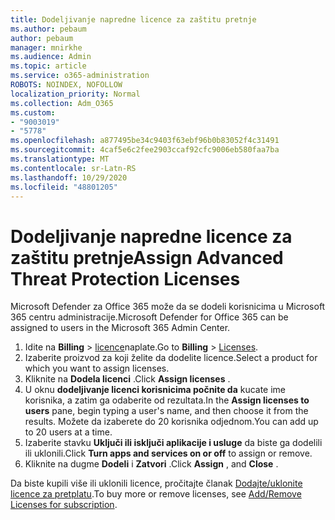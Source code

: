```yaml
---
title: Dodeljivanje napredne licence za zaštitu pretnje
ms.author: pebaum
author: pebaum
manager: mnirkhe
ms.audience: Admin
ms.topic: article
ms.service: o365-administration
ROBOTS: NOINDEX, NOFOLLOW
localization_priority: Normal
ms.collection: Adm_O365
ms.custom:
- "9003019"
- "5778"
ms.openlocfilehash: a877495be34c9403f63ebf96b0b83052f4c31491
ms.sourcegitcommit: 4caf5e6c2fee2903ccaf92cfc9006eb580faa7ba
ms.translationtype: MT
ms.contentlocale: sr-Latn-RS
ms.lasthandoff: 10/29/2020
ms.locfileid: "48801205"
---
```

# <a name="assign-advanced-threat-protection-licenses"></a><span data-ttu-id="48396-102">Dodeljivanje napredne licence za zaštitu pretnje</span><span class="sxs-lookup"><span data-stu-id="48396-102">Assign Advanced Threat Protection Licenses</span></span>

<span data-ttu-id="48396-103">Microsoft Defender za Office 365 može da se dodeli korisnicima u Microsoft 365 centru administracije.</span><span class="sxs-lookup"><span data-stu-id="48396-103">Microsoft Defender for Office 365 can be assigned to users in the Microsoft 365 Admin Center.</span></span>

1. <span data-ttu-id="48396-104">Idite na **Billing**  >  [licence](https://go.microsoft.com/fwlink/p/?linkid=842264)naplate.</span><span class="sxs-lookup"><span data-stu-id="48396-104">Go to **Billing** > [Licenses](https://go.microsoft.com/fwlink/p/?linkid=842264).</span></span>
2. <span data-ttu-id="48396-105">Izaberite proizvod za koji želite da dodelite licence.</span><span class="sxs-lookup"><span data-stu-id="48396-105">Select a product for which you want to assign licenses.</span></span>
3. <span data-ttu-id="48396-106">Kliknite na **Dodela licenci** .</span><span class="sxs-lookup"><span data-stu-id="48396-106">Click **Assign licenses** .</span></span>
4. <span data-ttu-id="48396-107">U oknu **dodeljivanje licenci korisnicima počnite da**  kucate ime korisnika, a zatim ga odaberite od rezultata.</span><span class="sxs-lookup"><span data-stu-id="48396-107">In the **Assign licenses to users**  pane, begin typing a user's name, and then choose it from the results.</span></span> <span data-ttu-id="48396-108">Možete da izaberete do 20 korisnika odjednom.</span><span class="sxs-lookup"><span data-stu-id="48396-108">You can add up to 20 users at a time.</span></span>
5. <span data-ttu-id="48396-109">Izaberite stavku **Uključi ili isključi aplikacije i usluge**  da biste ga dodelili ili uklonili.</span><span class="sxs-lookup"><span data-stu-id="48396-109">Click **Turn apps and services on or off**  to assign or remove.</span></span>
6. <span data-ttu-id="48396-110">Kliknite na dugme **Dodeli** i  **Zatvori** .</span><span class="sxs-lookup"><span data-stu-id="48396-110">Click **Assign** , and  **Close** .</span></span>

<span data-ttu-id="48396-111">Da biste kupili više ili uklonili licence, pročitajte članak [Dodajte/uklonite licence za pretplatu](https://docs.microsoft.com/microsoft-365/commerce/licenses/buy-licenses?view=o365-worldwide#add-or-remove-licenses-for-your-business-subscription).</span><span class="sxs-lookup"><span data-stu-id="48396-111">To buy more or remove licenses, see [Add/Remove Licenses for subscription](https://docs.microsoft.com/microsoft-365/commerce/licenses/buy-licenses?view=o365-worldwide#add-or-remove-licenses-for-your-business-subscription).</span></span>
